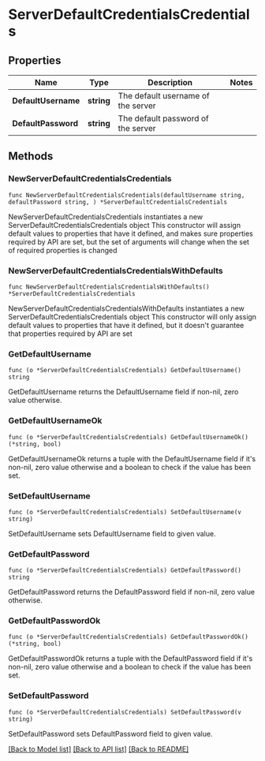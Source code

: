 # ServerDefaultCredentialsCredentials

## Properties

Name | Type | Description | Notes
------------ | ------------- | ------------- | -------------
**DefaultUsername** | **string** | The default username of the server | 
**DefaultPassword** | **string** | The default password of the server | 

## Methods

### NewServerDefaultCredentialsCredentials

`func NewServerDefaultCredentialsCredentials(defaultUsername string, defaultPassword string, ) *ServerDefaultCredentialsCredentials`

NewServerDefaultCredentialsCredentials instantiates a new ServerDefaultCredentialsCredentials object
This constructor will assign default values to properties that have it defined,
and makes sure properties required by API are set, but the set of arguments
will change when the set of required properties is changed

### NewServerDefaultCredentialsCredentialsWithDefaults

`func NewServerDefaultCredentialsCredentialsWithDefaults() *ServerDefaultCredentialsCredentials`

NewServerDefaultCredentialsCredentialsWithDefaults instantiates a new ServerDefaultCredentialsCredentials object
This constructor will only assign default values to properties that have it defined,
but it doesn't guarantee that properties required by API are set

### GetDefaultUsername

`func (o *ServerDefaultCredentialsCredentials) GetDefaultUsername() string`

GetDefaultUsername returns the DefaultUsername field if non-nil, zero value otherwise.

### GetDefaultUsernameOk

`func (o *ServerDefaultCredentialsCredentials) GetDefaultUsernameOk() (*string, bool)`

GetDefaultUsernameOk returns a tuple with the DefaultUsername field if it's non-nil, zero value otherwise
and a boolean to check if the value has been set.

### SetDefaultUsername

`func (o *ServerDefaultCredentialsCredentials) SetDefaultUsername(v string)`

SetDefaultUsername sets DefaultUsername field to given value.


### GetDefaultPassword

`func (o *ServerDefaultCredentialsCredentials) GetDefaultPassword() string`

GetDefaultPassword returns the DefaultPassword field if non-nil, zero value otherwise.

### GetDefaultPasswordOk

`func (o *ServerDefaultCredentialsCredentials) GetDefaultPasswordOk() (*string, bool)`

GetDefaultPasswordOk returns a tuple with the DefaultPassword field if it's non-nil, zero value otherwise
and a boolean to check if the value has been set.

### SetDefaultPassword

`func (o *ServerDefaultCredentialsCredentials) SetDefaultPassword(v string)`

SetDefaultPassword sets DefaultPassword field to given value.



[[Back to Model list]](../README.md#documentation-for-models) [[Back to API list]](../README.md#documentation-for-api-endpoints) [[Back to README]](../README.md)


